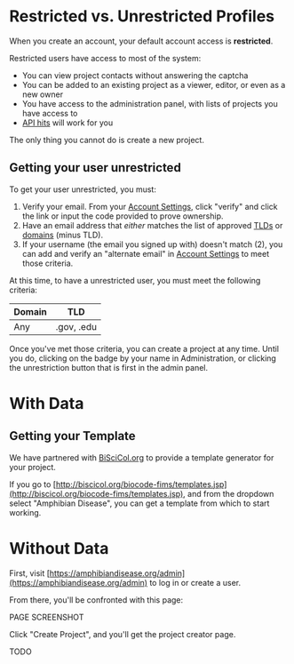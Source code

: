 # Restricted vs. Unrestricted Profiles

When you create an account, your default account access is **restricted**.

Restricted users have access to most of the system:

- You can view project contacts without answering the captcha
- You can be added to an existing project as a viewer, editor, or even as a new owner
- You have access to the administration panel, with lists of projects you have access to
- [API hits](/APIs) will work for you

The only thing you cannot do is create a new project.

## Getting your user unrestricted

To get your user unrestricted, you must:

1. Verify your email. From your [Account Settings](https://amphibiandisease.org/admin-login.php), click "verify" and click the link or input the code provided to prove ownership.
2. Have an email address that *either* matches the list of approved [TLDs](https://en.wikipedia.org/wiki/Top-level_domain) or [domains](https://en.wikipedia.org/wiki/Domain_name) (minus TLD).
3. If your username (the email you signed up with) doesn't match (2), you can add and verify an "alternate email" in [Account Settings](https://amphibiandisease.org/admin-login.php) to meet those criteria.

At this time, to have a unrestricted user, you must meet the following criteria:

| Domain | TLD |
|--------|-----|
| Any    | .gov, .edu |

Once you've met those criteria, you can create a project at any time. Until you do, clicking on the badge by your name in Administration, or clicking the unrestriction button that is first in the admin panel.

# With Data
## Getting your Template

We have partnered with [BiSciCol.org](http://biscicol.org) to provide a template generator for your project.

If you go to [http://biscicol.org/biocode-fims/templates.jsp](http://biscicol.org/biocode-fims/templates.jsp), and from the dropdown select "Amphibian Disease", you can get a template from which to start working.

# Without Data

First, visit [https://amphibiandisease.org/admin](https://amphibiandisease.org/admin) to log in or create a user.

From there, you'll be confronted with this page:

PAGE SCREENSHOT

Click "Create Project", and you'll get the project creator page.

TODO
